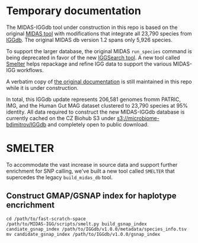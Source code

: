 # Temporary documentation

The MIDAS-IGGdb tool under construction in this repo is based on the
original [MIDAS tool](https://github.com/snayfach/MIDAS) with modifications
that integrate all 23,790 species from [IGGdb](https://github.com/snayfach/IGGdb).
The original MIDAS db version 1.2 spans only 5,926 species.

To support the larger database, the original MIDAS `run_species` command
is being deprecated in favor of the new [IGGSearch tool](https://github.com/snayfach/IGGsearch).
A new tool called [Smelter](#smelter) helps repackage and refine IGG data
to support the various MIDAS-IGG workflows.

A verbatim copy of [the original documentation](old-docs/README.md) is still
maintained in this repo while it is under construction.

In total, this IGGdb update represents 206,581 genomes fromm PATRIC, IMG, and
the Human Gut MAG dataset clustered to 23,790 species at 95% identity.  All
data required to construct the new MIDAS-IGGdb database is currently cached
on the CZ Biohub S3 under [s3://microbiome-bdimitrov/IGGdb](http://microbiome-bdimitrov.s3.amazonaws.com/IGGdb/README.TXT)
and completely open to public download.

# SMELTER

To accommodate the vast increase in source data and support further enrichment
for SNP calling, we've built a new tool called `SMELTER` that supercedes
the legacy `build_midas_db` tool.

## Construct GMAP/GSNAP index for haplotype encrichment

```
cd /path/to/fast-scratch-space
/path/to/MIDAS-IGG/scripts/smelt.py build_gsnap_index candiate_gsnap_index /path/to/IGGdb/v1.0.0/metadata/species_info.tsv
mv candidate_gsnap_index /path/to/IGGdb/v1.0.0/gsnap_index
```

